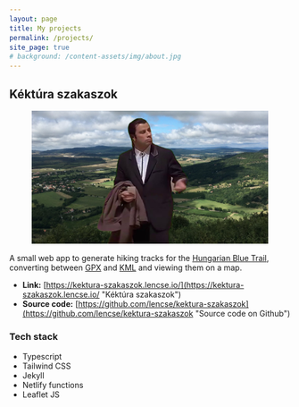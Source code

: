 ```yaml
---
layout: page
title: My projects
permalink: /projects/
site_page: true
# background: /content-assets/img/about.jpg
---
```


## Kéktúra szakaszok

<p>
    <figure>
        <a href="https://kektura-szakaszok.lencse.io/" title="Kéktúra szakaszok">
            <img
                src="/content-assets/img/projects/kektura-parts.jpg"
                alt="Banner image for Kéktúra Szakaszok app"
                width="640"
            />
        </a>
    </figure>
</p>

A small web app to generate hiking tracks for the [Hungarian Blue Trail](https://en.wikipedia.org/wiki/National_Blue_Trail), converting between [GPX](https://en.wikipedia.org/wiki/GPS_Exchange_Format "GPX file format") and [KML](https://en.wikipedia.org/wiki/Keyhole_Markup_Language "KML file format") and viewing them on a map.

- **Link:** [https://kektura-szakaszok.lencse.io/](https://kektura-szakaszok.lencse.io/ "Kéktúra szakaszok")
- **Source code:** [https://github.com/lencse/kektura-szakaszok](https://github.com/lencse/kektura-szakaszok "Source code on Github")

### Tech stack

- Typescript
- Tailwind CSS
- Jekyll
- Netlify functions
- Leaflet JS
